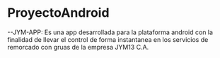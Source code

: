 # ProyectoAndroid

--JYM-APP: Es una app desarrollada para la plataforma android con la finalidad de llevar el control de forma instantanea en
           los servicios de remorcado con gruas de la empresa JYM13 C.A.  
